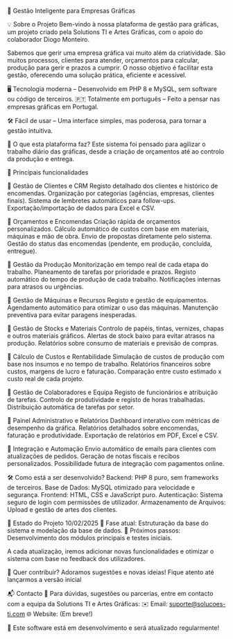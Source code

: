 🎨 Gestão Inteligente para Empresas Gráficas

💡 Sobre o Projeto
Bem-vindo à nossa plataforma de gestão para gráficas, um projeto criado pela Solutions TI e Artes Gráficas, com o apoio do colaborador Diogo Monteiro.

Sabemos que gerir uma empresa gráfica vai muito além da criatividade. São muitos processos, clientes para atender, orçamentos para calcular, produção para gerir e prazos a cumprir. O nosso objetivo é facilitar esta gestão, oferecendo uma solução prática, eficiente e acessível.

🖥️ Tecnologia moderna – Desenvolvido em PHP 8 e MySQL, sem software ou código de terceiros.
🇵🇹 Totalmente em português – Feito a pensar nas empresas gráficas em Portugal.

🛠️ Fácil de usar – Uma interface simples, mas poderosa, para tornar a gestão intuitiva.

🚀 O que esta plataforma faz?
Este sistema foi pensado para agilizar o trabalho diário das gráficas, desde a criação de orçamentos até ao controlo da produção e entrega.

📌 Principais funcionalidades

🔹 Gestão de Clientes e CRM
Registo detalhado dos clientes e histórico de encomendas.
Organização por categorias (agências, empresas, clientes finais).
Sistema de lembretes automáticos para follow-ups.
Exportação/importação de dados para Excel e CSV.

🔹 Orçamentos e Encomendas
Criação rápida de orçamentos personalizados.
Cálculo automático de custos com base em materiais, máquinas e mão de obra.
Envio de propostas diretamente pelo sistema.
Gestão do status das encomendas (pendente, em produção, concluída, entregue).

🔹 Gestão da Produção
Monitorização em tempo real de cada etapa do trabalho.
Planeamento de tarefas por prioridade e prazos.
Registo automático do tempo de produção de cada trabalho.
Notificações internas para atrasos ou urgências.

🔹 Gestão de Máquinas e Recursos
Registo e gestão de equipamentos.
Agendamento automático para otimizar o uso das máquinas.
Manutenção preventiva para evitar paragens inesperadas.

🔹 Gestão de Stocks e Materiais
Controlo de papéis, tintas, vernizes, chapas e outros materiais gráficos.
Alertas de stock baixo para evitar atrasos na produção.
Relatórios sobre consumo de materiais e previsão de compras.

🔹 Cálculo de Custos e Rentabilidade
Simulação de custos de produção com base nos insumos e no tempo de trabalho.
Relatórios financeiros sobre custos, margens de lucro e faturação.
Comparação entre custo estimado x custo real de cada projeto.

🔹 Gestão de Colaboradores e Equipa
Registo de funcionários e atribuição de tarefas.
Controlo de produtividade e registo de horas trabalhadas.
Distribuição automática de tarefas por setor.

🔹 Painel Administrativo e Relatórios
Dashboard interativo com métricas de desempenho da gráfica.
Relatórios detalhados sobre encomendas, faturação e produtividade.
Exportação de relatórios em PDF, Excel e CSV.

🔹 Integração e Automação
Envio automático de emails para clientes com atualizações de pedidos.
Geração de notas fiscais e recibos personalizados.
Possibilidade futura de integração com pagamentos online.


🛠 Como está a ser desenvolvido?
Backend: PHP 8 puro, sem frameworks de terceiros.
Base de Dados: MySQL otimizado para velocidade e segurança.
Frontend: HTML, CSS e JavaScript puro.
Autenticação: Sistema seguro de login com permissões de utilizador.
Armazenamento de Arquivos: Upload e gestão de artes dos clientes.

📅 Estado do Projeto
10/02/2025
🔹 Fase atual: Estruturação da base do sistema e modelação da base de dados.
🔹 Próximos passos: Desenvolvimento dos módulos principais e testes iniciais.

A cada atualização, iremos adicionar novas funcionalidades e otimizar o sistema com base no feedback dos utilizadores.

🤝 Quer contribuir?
Adoramos sugestões e novas ideias! Fique atento até lançarmos a versão inicial

📬 Contacto
📧 Para dúvidas, sugestões ou parcerias, entre em contacto com a equipa da Solutions TI e Artes Gráficas:
✉️ Email: suporte@solucoes-ti.com
🌐 Website: (Em breve!)

📌 Este software está em desenvolvimento e será atualizado regularmente!
